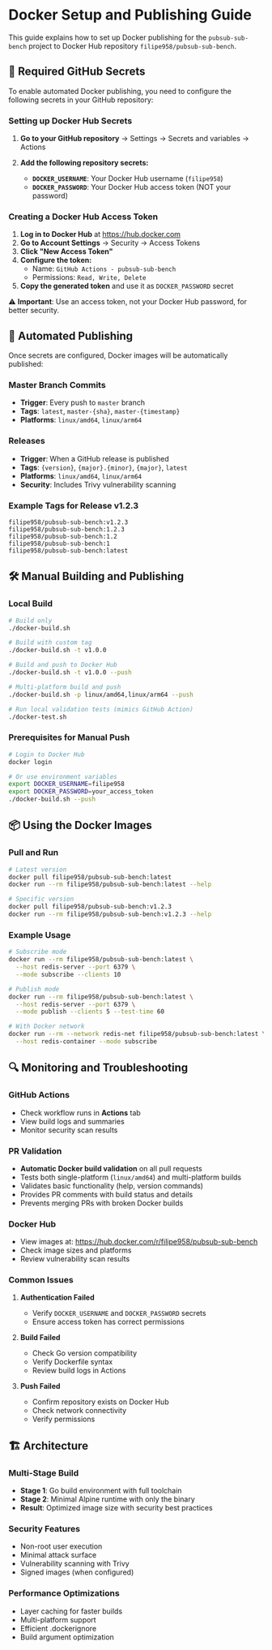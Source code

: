 # Docker Setup and Publishing Guide

This guide explains how to set up Docker publishing for the `pubsub-sub-bench` project to Docker Hub repository `filipe958/pubsub-sub-bench`.

## 🔐 Required GitHub Secrets

To enable automated Docker publishing, you need to configure the following secrets in your GitHub repository:

### Setting up Docker Hub Secrets

1. **Go to your GitHub repository** → Settings → Secrets and variables → Actions

2. **Add the following repository secrets:**

   - **`DOCKER_USERNAME`**: Your Docker Hub username (`filipe958`)
   - **`DOCKER_PASSWORD`**: Your Docker Hub access token (NOT your password)

### Creating a Docker Hub Access Token

1. **Log in to Docker Hub** at https://hub.docker.com
2. **Go to Account Settings** → Security → Access Tokens
3. **Click "New Access Token"**
4. **Configure the token:**
   - Name: `GitHub Actions - pubsub-sub-bench`
   - Permissions: `Read, Write, Delete`
5. **Copy the generated token** and use it as `DOCKER_PASSWORD` secret

⚠️ **Important**: Use an access token, not your Docker Hub password, for better security.

## 🚀 Automated Publishing

Once secrets are configured, Docker images will be automatically published:

### Master Branch Commits
- **Trigger**: Every push to `master` branch
- **Tags**: `latest`, `master-{sha}`, `master-{timestamp}`
- **Platforms**: `linux/amd64`, `linux/arm64`

### Releases
- **Trigger**: When a GitHub release is published
- **Tags**: `{version}`, `{major}.{minor}`, `{major}`, `latest`
- **Platforms**: `linux/amd64`, `linux/arm64`
- **Security**: Includes Trivy vulnerability scanning

### Example Tags for Release v1.2.3
```
filipe958/pubsub-sub-bench:v1.2.3
filipe958/pubsub-sub-bench:1.2.3
filipe958/pubsub-sub-bench:1.2
filipe958/pubsub-sub-bench:1
filipe958/pubsub-sub-bench:latest
```

## 🛠️ Manual Building and Publishing

### Local Build
```bash
# Build only
./docker-build.sh

# Build with custom tag
./docker-build.sh -t v1.0.0

# Build and push to Docker Hub
./docker-build.sh -t v1.0.0 --push

# Multi-platform build and push
./docker-build.sh -p linux/amd64,linux/arm64 --push

# Run local validation tests (mimics GitHub Action)
./docker-test.sh
```

### Prerequisites for Manual Push
```bash
# Login to Docker Hub
docker login

# Or use environment variables
export DOCKER_USERNAME=filipe958
export DOCKER_PASSWORD=your_access_token
./docker-build.sh --push
```

## 📦 Using the Docker Images

### Pull and Run
```bash
# Latest version
docker pull filipe958/pubsub-sub-bench:latest
docker run --rm filipe958/pubsub-sub-bench:latest --help

# Specific version
docker pull filipe958/pubsub-sub-bench:v1.2.3
docker run --rm filipe958/pubsub-sub-bench:v1.2.3 --help
```

### Example Usage
```bash
# Subscribe mode
docker run --rm filipe958/pubsub-sub-bench:latest \
  --host redis-server --port 6379 \
  --mode subscribe --clients 10

# Publish mode
docker run --rm filipe958/pubsub-sub-bench:latest \
  --host redis-server --port 6379 \
  --mode publish --clients 5 --test-time 60

# With Docker network
docker run --rm --network redis-net filipe958/pubsub-sub-bench:latest \
  --host redis-container --mode subscribe
```

## 🔍 Monitoring and Troubleshooting

### GitHub Actions
- Check workflow runs in **Actions** tab
- View build logs and summaries
- Monitor security scan results

### PR Validation
- **Automatic Docker build validation** on all pull requests
- Tests both single-platform (`linux/amd64`) and multi-platform builds
- Validates basic functionality (help, version commands)
- Provides PR comments with build status and details
- Prevents merging PRs with broken Docker builds

### Docker Hub
- View images at: https://hub.docker.com/r/filipe958/pubsub-sub-bench
- Check image sizes and platforms
- Review vulnerability scan results

### Common Issues

1. **Authentication Failed**
   - Verify `DOCKER_USERNAME` and `DOCKER_PASSWORD` secrets
   - Ensure access token has correct permissions

2. **Build Failed**
   - Check Go version compatibility
   - Verify Dockerfile syntax
   - Review build logs in Actions

3. **Push Failed**
   - Confirm repository exists on Docker Hub
   - Check network connectivity
   - Verify permissions

## 🏗️ Architecture

### Multi-Stage Build
- **Stage 1**: Go build environment with full toolchain
- **Stage 2**: Minimal Alpine runtime with only the binary
- **Result**: Optimized image size with security best practices

### Security Features
- Non-root user execution
- Minimal attack surface
- Vulnerability scanning with Trivy
- Signed images (when configured)

### Performance Optimizations
- Layer caching for faster builds
- Multi-platform support
- Efficient .dockerignore
- Build argument optimization
